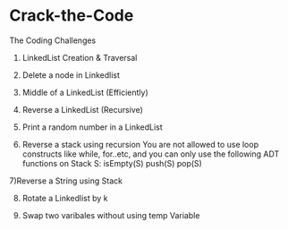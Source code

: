 # Crack-the-Code
The Coding Challenges

1) LinkedList Creation & Traversal

2) Delete a node in Linkedlist

3) Middle of a LinkedList (Efficiently)

4) Reverse a LinkedList (Recursive)

5) Print a random number in a LinkedList

6) Reverse a stack using recursion
You are not allowed to use loop constructs like while, for..etc, and you can only use the following ADT functions on Stack S:
 isEmpty(S)
 push(S)
 pop(S)

7)Reverse a String using Stack

8) Rotate a Linkedlist by k

9) Swap two varibales without using temp Variable
